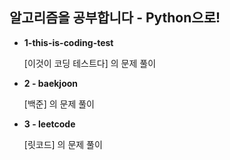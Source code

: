 ## 알고리즘을 공부합니다 - Python으로!

- **1-this-is-coding-test**

  [이것이 코딩 테스트다] 의 문제 풀이

- **2 - baekjoon**

  [백준] 의 문제 풀이

- **3 - leetcode**

  [릿코드] 의 문제 풀이

